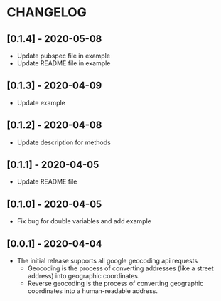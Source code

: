 # CHANGELOG

## [0.1.4] - 2020-05-08

- Update pubspec file in example
- Update README file in example

## [0.1.3] - 2020-04-09

- Update example

## [0.1.2] - 2020-04-08

- Update description for methods

## [0.1.1] - 2020-04-05

- Update README file

## [0.1.0] - 2020-04-05

- Fix bug for double variables and add example

## [0.0.1] - 2020-04-04

- The initial release supports all google geocoding api requests
  - Geocoding is the process of converting addresses (like a street address) into geographic coordinates.
  - Reverse geocoding is the process of converting geographic coordinates into a human-readable address.
